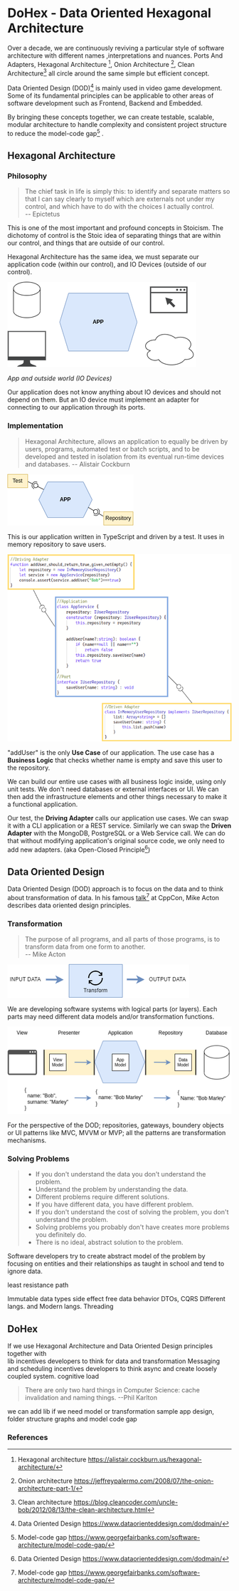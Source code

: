 # DoHex - Data Oriented Hexagonal Architecture  

Over a decade, we are continuously reviving a particular style of software architecture with different names ,interpretations and nuances. Ports And Adapters, Hexagonal Architecture [^1], Onion Architecture [^2], Clean Architecture[^3] all circle around the same simple but efficient concept.

Data Oriented Design (DOD)[^4] is mainly used in video game development. Some of its fundamental principles can be applicable to other areas of software development such as Frontend, Backend and Embedded. 

By bringing these concepts together, we can create testable, scalable, modular architecture to handle complexity and consistent project structure to reduce the model-code gap[^5] .

## Hexagonal Architecture 

### Philosophy  

> The chief task in life is simply this: to identify and separate matters so that I can say clearly to myself which are externals not under my control, and which have to do with the choices I actually control.  
> -- Epictetus

This is one of the most important and profound concepts in Stoicism. The dichotomy of control is the Stoic idea of separating things that are within our control, and things that are outside of our control.   

Hexagonal Architecture has the same idea, we must separate our application code (within our control), and IO Devices (outside of our control).   

![App and oursite world](https://raw.githubusercontent.com/alicemunsal/dohex/master/diagrams/1-App.png)

*App and outside world (IO Devices)*  

Our application does not know anything about IO devices and should not depend on them. But an IO device must implement an adapter for connecting to our application through its ports. 

### Implementation   

> Hexagonal Architecture, allows an application to equally be driven by users, programs, automated test or batch scripts, and to be developed and tested in isolation from its eventual run-time devices and databases.
> -- Alistair Cockburn  

![Application](https://raw.githubusercontent.com/alicemunsal/dohex/master/diagrams/1-Hex.png)

This is our application written in TypeScript and driven by a test. It uses in memory repository to save users.  

![code](https://raw.githubusercontent.com/alicemunsal/dohex/master/diagrams/1-Code.png)

"addUser" is the only **Use Case** of our application. The use case has a **Business Logic** that checks whether name is empty and save this user to the repository.   

We can build our entire use cases with all business logic inside, using only unit tests. We don't need databases or external interfaces or UI. We can then add the infrastructure elements and other things necessary to make it a functional application.  

Our test, the **Driving Adapter** calls our application use cases. We can swap it with a CLI application or  a REST service.  Similarly we can swap the **Driven Adapter** with the MongoDB, PostgreSQL or a Web Service call. We can do that without modifying application's original source code, we only need to add new adapters. (aka Open-Closed Principle[^4])

## Data Oriented Design

Data Oriented Design (DOD) approach is to focus on the data and to think about transformation of data.  In his famous [talk](https://www.youtube.com/watch?v=rX0ItVEVjHc)[^5] at CppCon, Mike Acton describes data oriented design principles. 

### Transformation

>  The purpose of all programs, and all parts of those programs, is to transform data from one form to another.  
>  -- Mike Acton

![enter image description here](https://raw.githubusercontent.com/alicemunsal/dohex/master/diagrams/1-DOD.png)


We are developing software systems with logical parts (or layers). Each parts may need different data models and/or transformation functions.     

![enter image description here](https://raw.githubusercontent.com/alicemunsal/dohex/master/diagrams/1-Transformer.png)

For the perspective of the DOD; repositories, gateways, boundery objects or UI patterns like MVC, MVVM or MVP; all the patterns are transformation mechanisms.  

### Solving Problems

> - If you don't understand the data you don't understand the problem.  
> - Understand the problem by understanding the data.  
> - Different problems require different solutions.  
> - If you have different data, you have different problem.  
> - If you don't understand the cost of solving the problem, you don't understand the problem.
> - Solving problems you probably don't have creates more problems you definitely do.
> - There is no ideal, abstract solution to the problem.  

Software developers try to create abstract model of the problem by focusing on entities and their relationships as taught in school and tend to ignore data.   

least resistance path

Immutable data types
side effect free
data behavior 
DTOs, CQRS
Different langs. and Modern langs.
Threading


## DoHex  

If we use Hexagonal Architecture and Data Oriented Design principles together with  
lib incentives developers to think for data and transformation
Messaging and scheduling incentives developers to think async and create loosely coupled system. 
cognitive load

> There are only two hard things in Computer Science: cache invalidation and naming things. 
> --Phil Karlton

we can add lib if we need model or transformation
sample app design, folder structure graphs and model code gap  

### References
[^1]: Hexagonal architecture https://alistair.cockburn.us/hexagonal-architecture/
[^2]: Onion architecture https://jeffreypalermo.com/2008/07/the-onion-architecture-part-1/
[^3]: Clean architecture https://blog.cleancoder.com/uncle-bob/2012/08/13/the-clean-architecture.html
[^4]: Data Oriented Design https://www.dataorienteddesign.com/dodmain/
[^5]: Model-code gap https://www.georgefairbanks.com/software-architecture/model-code-gap/
[^6]: Open-Closed Principle https://en.wikipedia.org/wiki/Open%E2%80%93closed_principle
[^7]: Data-Oriented Design and C++ https://www.youtube.com/watch?v=rX0ItVEVjHc
<!--stackedit_data:
eyJoaXN0b3J5IjpbMTkxMDQxNzA5MiwyMTQ1OTc3NTY1LC0zMT
EyNDUxODAsMTY0ODY0MTEyOCwxNjg2ODQzMjAsMTA4MDk0Nzc1
OCwxMDUxOTAxODYzLDEzMDc3MjY3MiwxMjE2MTYwMDA3LC0xMj
Q5ODg3NzE3LDkwNzQ4NTUyMiwtMTQwOTg3MDU2MCwxODUzMjA3
MTU0LC0xNzQyNzk5NzIzLC0xNzQyNzk5NzIzLDE1OTY3MDUyND
MsLTIwOTU4MDMwNTIsLTEyMTc4NTQ5MjgsLTE5ODMxODMxMjAs
LTEyNjQwNjgxODZdfQ==
-->
